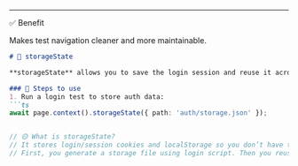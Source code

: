 ---

✅ Benefit

Makes test navigation cleaner and more maintainable.


```md
# 🔐 storageState

**storageState** allows you to save the login session and reuse it across tests.

### 🪪 Steps to use
1. Run a login test to store auth data:
```ts
await page.context().storageState({ path: 'auth/storage.json' });


// 🟡 What is storageState?
// It stores login/session cookies and localStorage so you don’t have to log in again and again in tests.
// First, you generate a storage file using login script. Then you reuse it in your tests.